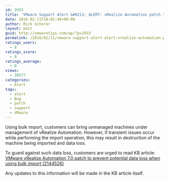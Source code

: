 ```yaml
---
id: 2933
title: 'VMware Support Alert &#8211; ALERT: vRealize Automation patch to prevent potential data loss when using bulk import'
date: 2016-02-11T18:01:49+00:00
author: Rick Scherer
layout: post
guid: http://vmwaretips.com/wp/?p=2933
permalink: /2016/02/11/vmware-support-alert-alert-vrealize-automation-patch-to-prevent-potential-data-loss-when-using-bulk-import/
ratings_users:
  - 0
ratings_score:
  - 0
ratings_average:
  - 0
views:
  - 30577
categories:
  - Alert
tags:
  - alert
  - Bug
  - patch
  - support
  - VMware
---
```

<a style="float: right;" href="/tp/.a/6a00d8341c328153ef01543330c84d970c-pi"><br /> </a> Using bulk import, customers can bring unmanaged machines under management of vRealize Automation. However, if transient issues occur while performing the import operation, this may result in destruction of the machine being imported and data loss.

To guard against such data loss, customers are urged to read KB article: <a href="http://vmw.re/1Pq0LM0" target="_blank">VMware vRealize Automation 7.0 patch to prevent potential data loss when using bulk import (2144526)</a>

Any updates to this information will be made in the KB article itself.